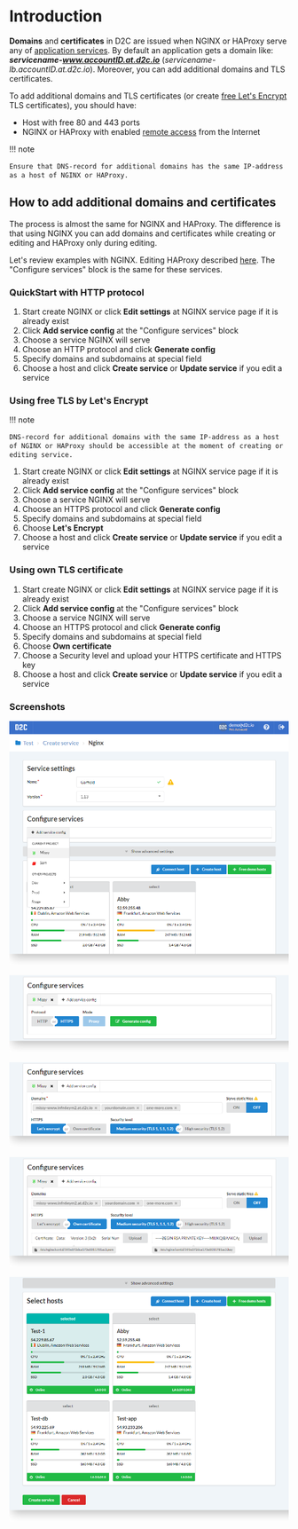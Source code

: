 # Introduction

**Domains** and **certificates** in D2C are issued when NGINX or HAProxy serve any of [application services](/getting-started/services/#application-services). By default an application gets a domain like: _**servicename-www.accountID.at.d2c.io**_ (*servicename-lb.accountID.at.d2c.io*). Moreover, you can add additional domains and TLS certificates.

To add additional domains and TLS certificates (or create [free Let's Encrypt](/platform/domains-and-certificates/#using-free-tls-by-lets-encrypt) TLS certificates), you should have:

- Host with free 80 and 443 ports
- NGINX or HAProxy with enabled [remote access](/getting-started/creating-services/#ports) from the Internet

!!! note

    Ensure that DNS-record for additional domains has the same IP-address as a host of NGINX or HAProxy.

## How to add additional domains and certificates

The process is almost the same for NGINX and HAProxy. The difference is that using NGINX you can add domains and certificates while creating or editing and HAProxy only during editing.

Let's review examples with NGINX. Editing HAProxy described [here](/platform/balancing/#edit-load-balancer). The "Configure services" block is the same for these services.

### QuickStart with HTTP protocol

1. Start create NGINX or click **Edit settings** at NGINX service page if it is already exist
2. Click **Add service config** at the "Configure services" block
3. Choose a service NGINX will serve
4. Choose an HTTP protocol and click **Generate config**
5. Specify domains and subdomains at special field
6. Choose a host and click **Create service** or **Update service** if you edit a service

### Using free TLS by Let's Encrypt

!!! note

    DNS-record for additional domains with the same IP-address as a host of NGINX or HAProxy should be accessible at the moment of creating or editing service.

1. Start create NGINX or click **Edit settings** at NGINX service page if it is already exist
2. Click **Add service config** at the "Configure services" block
3. Choose a service NGINX will serve
4. Choose an HTTPS protocol and click **Generate config**
5. Specify domains and subdomains at special field
6. Choose **Let's Encrypt**
7. Choose a host and click **Create service** or **Update service** if you edit a service

### Using own TLS certificate

1. Start create NGINX or click **Edit settings** at NGINX service page if it is already exist
2. Click **Add service config** at the "Configure services" block
3. Choose a service NGINX will serve
4. Choose an HTTPS protocol and click **Generate config**
5. Specify domains and subdomains at special field
6. Choose **Own certificate**
7. Choose a Security level and upload your HTTPS certificate and HTTPS key
8. Choose a host and click **Create service** or **Update service** if you edit a service

### Screenshots

![Domains - first step](../img/domains.png)

![Domains - choose a mode](../img/domains_choose_mode.png)

![Domains - add domains](../img/domains_add_domains.png)

![Domains - add certificates](../img/domains_add_certificate.png)

![Domains - choose host(s)](../img/domains_select_hosts.png)
